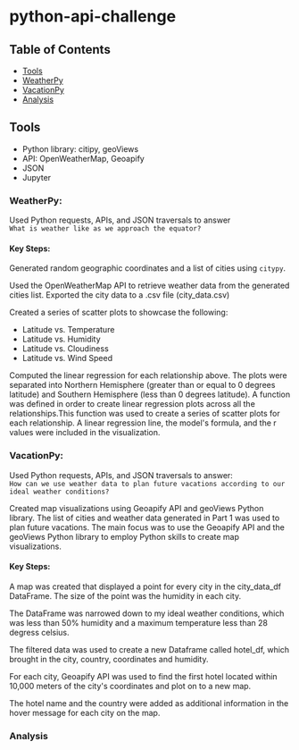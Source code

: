 # python-api-challenge

## Table of Contents
* [Tools](#tools)
* [WeatherPy](#weatherpy)
* [VacationPy](#vacationpy)
* [Analysis](#analysis)

## Tools
- Python library: citipy, geoViews
- API: OpenWeatherMap, Geoapify
- JSON
- Jupyter

### WeatherPy: 
Used Python requests, APIs, and JSON traversals to answer  
`What is weather like as we approach the equator?`

#### Key Steps:
Generated random geographic coordinates and a list of cities using `citypy`. 

Used the OpenWeatherMap API to retrieve weather data from the generated cities list. Exported the city data to a .csv file (city_data.csv)

Created a series of scatter plots to showcase the following:
* Latitude vs. Temperature 
* Latitude vs. Humidity 
* Latitude vs. Cloudiness 
* Latitude vs. Wind Speed

Computed the linear regression for each relationship above. The plots were separated into Northern Hemisphere (greater than or equal to 0 degrees latitude) and Southern Hemisphere (less than 0 degrees latitude). A function was defined in order to create linear regression plots across all the relationships.This function was used to create a series of scatter plots for each relationship. A linear regression line, the model's formula, and the r values were included in the visualization.

### VacationPy: 
Used Python requests, APIs, and JSON traversals to answer:  
`How can we use weather data to plan future vacations according to our ideal weather conditions?`

Created map visualizations using Geoapify API and geoViews Python library.
The list of cities and weather data generated in Part 1 was used to plan future vacations. The main focus was to use the Geoapify API and the geoViews Python library to employ Python skills to create map visualizations.
#### Key Steps:
A map was created that displayed a point for every city in the city_data_df DataFrame. The size of the point was the humidity in each city.  

The DataFrame was narrowed down to my ideal weather conditions, which was less than 50% humidity and a maximum temperature less than 28 degress celsius.  

The filtered data was used to create a new Dataframe called hotel_df, which brought in the city, country, coordinates and humidity.  

For each city, Geoapify API was used to find the first hotel located within 10,000 meters of the city's coordinates and plot on to a new map.  

The hotel name and the country were added as additional information in the hover message for each city on the map.  


### Analysis
